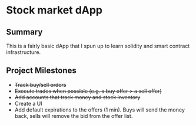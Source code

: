 # Stock market dApp

## Summary
This is a fairly basic dApp that I spun up to learn solidity and smart contract infrastructure.

## Project Milestones
- ~~Track buy/sell orders~~
- ~~Execute trades when possible (e.g. a buy offer > a sell offer)~~
- ~~Add accounts that track money and stock inventory~~
- Create a UI
- Add default expirations to the offers (1 min). Buys will send the money back, sells will remove the bid from the offer list.